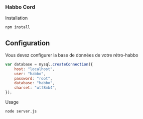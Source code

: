 ### Habbo Cord

Installation

```bash
npm install
```

## Configuration

Vous devez configurer la base de données de votre rétro-habbo

```javascript
var database = mysql.createConnection({
	host: "localhost",
	user: "habbo",
	password: "root",
	database: "habbo",
	charset: "utf8mb4",
});
```

Usage 

```bash
node server.js
```

